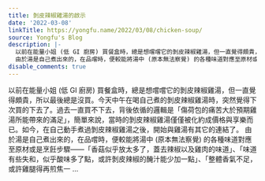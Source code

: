 ```yaml
---
title: 剝皮辣椒雞湯的啟示
date: '2022-03-08'
linkTitle: https://yongfu.name/2022/03/08/chicken-soup/
source: Yongfu's Blog
description: |-
  以前在能量小姐 (低 GI 廚房) 買餐盒時，總是想嚐嚐它的剝皮辣椒雞湯，但一直覺得頗貴，所以最後總是沒買。今天中午在喝自己煮的剝皮辣椒雞湯時，突然覺得下次買的下去了。過去一直買不下去，背後依循的邏輯是「傷荷包的痛苦大於預期雞湯所能帶來的滿足」，簡單來說，當時的剝皮辣椒雞湯僅僅被化約成價格與享樂而已。如今，在自己動手煮過剝皮辣椒雞湯之後，開始與雞湯有其它的連結了。
  由於湯是自己煮出來的，在品嚐時，便較能將湯中 (原本無法察覺) 的各種味道對應至原材或是烹飪步驟——「香菇似乎放太多了，蓋去辣椒以及雞肉的味道」、「味道有些失和，似乎酸味多了點，或許剝皮辣椒的醃汁能少加一點」、「整體香氣不足，或許雞腿得再煎焦一 ...
disable_comments: true
---
```

以前在能量小姐 (低 GI 廚房) 買餐盒時，總是想嚐嚐它的剝皮辣椒雞湯，但一直覺得頗貴，所以最後總是沒買。今天中午在喝自己煮的剝皮辣椒雞湯時，突然覺得下次買的下去了。過去一直買不下去，背後依循的邏輯是「傷荷包的痛苦大於預期雞湯所能帶來的滿足」，簡單來說，當時的剝皮辣椒雞湯僅僅被化約成價格與享樂而已。如今，在自己動手煮過剝皮辣椒雞湯之後，開始與雞湯有其它的連結了。
由於湯是自己煮出來的，在品嚐時，便較能將湯中 (原本無法察覺) 的各種味道對應至原材或是烹飪步驟——「香菇似乎放太多了，蓋去辣椒以及雞肉的味道」、「味道有些失和，似乎酸味多了點，或許剝皮辣椒的醃汁能少加一點」、「整體香氣不足，或許雞腿得再煎焦一 ...